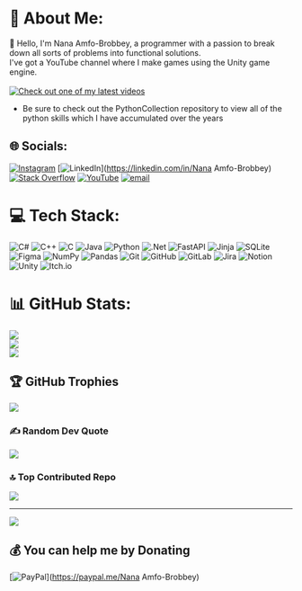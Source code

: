 # 💫 About Me:

👋 Hello, I'm Nana Amfo-Brobbey, a programmer with a passion to break down all sorts of problems into functional solutions. <br>I've got a YouTube channel where I make games using the Unity game engine.
<br><br>
[![Check out one of my latest videos](https://i9.ytimg.com/vi/M0X3FT_lFfo/mqdefault.jpg?v=672a451c&sqp=COis5MAG&rs=AOn4CLA_LBmcdJ3KTr7sFEc-_dnXL_o79g)](https://youtu.be/M0X3FT_lFfo)
<br>
- Be sure to check out the PythonCollection repository to view all of the python skills which I have accumulated over the years

## 🌐 Socials:
[![Instagram](https://img.shields.io/badge/Instagram-%23E4405F.svg?logo=Instagram&logoColor=white)](https://instagram.com/wasdMash) [![LinkedIn](https://img.shields.io/badge/LinkedIn-%230077B5.svg?logo=linkedin&logoColor=white)](https://linkedin.com/in/Nana Amfo-Brobbey) [![Stack Overflow](https://img.shields.io/badge/-Stackoverflow-FE7A16?logo=stack-overflow&logoColor=white)](https://stackoverflow.com/users/CobraCoder) [![YouTube](https://img.shields.io/badge/YouTube-%23FF0000.svg?logo=YouTube&logoColor=white)](https://youtube.com/@UCqHbmm8aSdC4kWPvT-rDxbg) [![email](https://img.shields.io/badge/Email-D14836?logo=gmail&logoColor=white)](mailto:nana.amfobrobbey@gmail.com) 

# 💻 Tech Stack:
![C#](https://img.shields.io/badge/c%23-%23239120.svg?style=for-the-badge&logo=csharp&logoColor=white) ![C++](https://img.shields.io/badge/c++-%2300599C.svg?style=for-the-badge&logo=c%2B%2B&logoColor=white) ![C](https://img.shields.io/badge/c-%2300599C.svg?style=for-the-badge&logo=c&logoColor=white) ![Java](https://img.shields.io/badge/java-%23ED8B00.svg?style=for-the-badge&logo=openjdk&logoColor=white) ![Python](https://img.shields.io/badge/python-3670A0?style=for-the-badge&logo=python&logoColor=ffdd54) ![.Net](https://img.shields.io/badge/.NET-5C2D91?style=for-the-badge&logo=.net&logoColor=white) ![FastAPI](https://img.shields.io/badge/FastAPI-005571?style=for-the-badge&logo=fastapi) ![Jinja](https://img.shields.io/badge/jinja-white.svg?style=for-the-badge&logo=jinja&logoColor=black) ![SQLite](https://img.shields.io/badge/sqlite-%2307405e.svg?style=for-the-badge&logo=sqlite&logoColor=white) ![Figma](https://img.shields.io/badge/figma-%23F24E1E.svg?style=for-the-badge&logo=figma&logoColor=white) ![NumPy](https://img.shields.io/badge/numpy-%23013243.svg?style=for-the-badge&logo=numpy&logoColor=white) ![Pandas](https://img.shields.io/badge/pandas-%23150458.svg?style=for-the-badge&logo=pandas&logoColor=white) ![Git](https://img.shields.io/badge/git-%23F05033.svg?style=for-the-badge&logo=git&logoColor=white) ![GitHub](https://img.shields.io/badge/github-%23121011.svg?style=for-the-badge&logo=github&logoColor=white) ![GitLab](https://img.shields.io/badge/gitlab-%23181717.svg?style=for-the-badge&logo=gitlab&logoColor=white) ![Jira](https://img.shields.io/badge/jira-%230A0FFF.svg?style=for-the-badge&logo=jira&logoColor=white) ![Notion](https://img.shields.io/badge/Notion-%23000000.svg?style=for-the-badge&logo=notion&logoColor=white) ![Unity](https://img.shields.io/badge/unity-%23000000.svg?style=for-the-badge&logo=unity&logoColor=white) ![Itch.io](https://img.shields.io/badge/Itch-%23FF0B34.svg?style=for-the-badge&logo=Itch.io&logoColor=white)
# 📊 GitHub Stats:
![](https://github-readme-stats.vercel.app/api?username=NewDeveloper911&theme=dark&hide_border=false&include_all_commits=true&count_private=false)<br/>
![](https://nirzak-streak-stats.vercel.app/?user=NewDeveloper911&theme=dark&hide_border=false)<br/>
![](https://github-readme-stats.vercel.app/api/top-langs/?username=NewDeveloper911&theme=dark&hide_border=false&include_all_commits=true&count_private=false&layout=compact)

## 🏆 GitHub Trophies
![](https://github-profile-trophy.vercel.app/?username=NewDeveloper911&theme=radical&no-frame=false&no-bg=false&margin-w=4)

### ✍️ Random Dev Quote
![](https://quotes-github-readme.vercel.app/api?type=horizontal&theme=radical)

### 🔝 Top Contributed Repo
![](https://github-contributor-stats.vercel.app/api?username=NewDeveloper911&limit=5&theme=dark&combine_all_yearly_contributions=true)

---
[![](https://visitcount.itsvg.in/api?id=NewDeveloper911&icon=0&color=0)](https://visitcount.itsvg.in)

  ## 💰 You can help me by Donating
  [![PayPal](https://img.shields.io/badge/PayPal-00457C?style=for-the-badge&logo=paypal&logoColor=white)](https://paypal.me/Nana Amfo-Brobbey) 

  
<!-- Proudly created with GPRM ( https://gprm.itsvg.in ) -->
